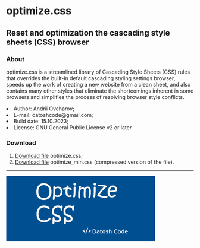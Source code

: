 <h1>optimize.css</h1>

<h2>Reset and optimization the cascading style sheets (CSS) browser </h2>
<h3>About</h3>
<p>
optimize.css is a streamlined library of Cascading Style Sheets (CSS) rules that
overrides the built-in default cascading styling settings
browser, speeds up the work of creating a new website from a clean sheet,
and also contains many other styles that eliminate the shortcomings inherent in some
browsers and simplifies the process of resolving browser style conflicts.
</p

<ul>
  <li>Author: Andrii Ovcharov;</li>
  <li>E-mail: datoshcode@gmail.com;</li>
  <li>Build date: 15.10.2023;</li>
  <li>License: GNU General Public License v2 or later</li>
</ul>  

<h3>Download</h3>
<ol>
  <li>
    <a href="https://drive.google.com/file/d/1o_ujCAtzQLDZ8ZgTqyr5SwgLUCJ3riXg/view?usp=sharing">Download file</a>
    optimize.css;
  </li>
<li>
  <a href="https://drive.google.com/file/d/1OkOrAHLcU5zPt_WkvuSrA9dJEjuAicXr/view?usp=sharing">Download file</a>
  optimize_min.css (compressed version of the file).
</li>
</ol>

<hr>

<div>
  <img src="img.jpg">
</div>
